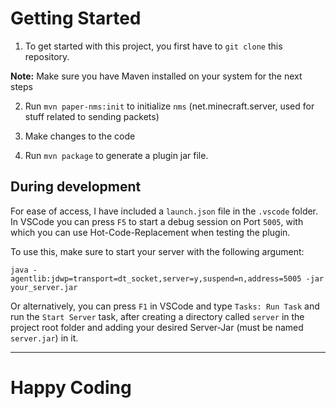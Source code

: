# Getting Started

1. To get started with this project, you first have to `git clone` this repository.

**Note:** Make sure you have Maven installed on your system for the next steps

2. Run `mvn paper-nms:init` to initialize `nms` (net.minecraft.server, used for stuff related to sending packets)


3. Make changes to the code

4. Run `mvn package` to generate a plugin jar file.

## During development

For ease of access, I have included a `launch.json` file in the `.vscode` folder. In VSCode you can press `F5` to start a debug session on Port `5005`, with which you can use Hot-Code-Replacement when testing the plugin.

To use this, make sure to start your server with the following argument:
```
java -agentlib:jdwp=transport=dt_socket,server=y,suspend=n,address=5005 -jar your_server.jar
```

Or alternatively, you can press `F1` in VSCode and type `Tasks: Run Task` and run the `Start Server` task, after creating a directory called `server` in the project root folder and adding your desired Server-Jar (must be named `server.jar`) in it.

---

# Happy Coding